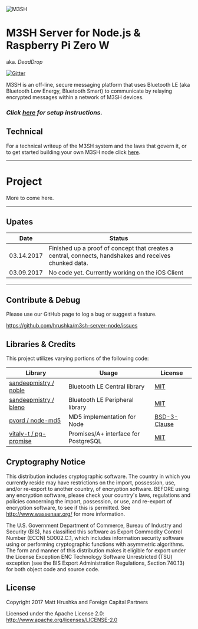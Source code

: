 ![M3SH](https://foreign.capital/github/m3sh-logo@2x.png)

# M3SH Server for Node.js & Raspberry Pi Zero W
aka. *DeadDrop*

[![Gitter](https://badges.gitter.im/Join%20Chat.svg)](https://gitter.im/m3shed/server-node?utm_source=badge&utm_medium=badge&utm_campaign=pr-badge&utm_content=badge)

M3SH is an off-line, secure messaging platform that uses Bluetooth LE (aka Bluetooth Low Energy, Bluetooth Smart) to communicate by relaying encrypted messages within a network of M3SH devices.

### *Click [here](https://github.com/hrushka/m3sh-sever-node/blob/master/SETUP.md) for setup instructions.*

## Technical
For a technical writeup of the M3SH system and the laws that govern it, or to get started building your own M3SH node click [here]().

---

# Project

More to come here.

---

## Upates

| Date        | Status  |
| --- | --- |
| 03.14.2017 | Finished up a proof of concept that creates a central, connects, handshakes and receives chunked data. |
| 03.09.2017 | No code yet. Currently working on the iOS Client  |

---

## Contribute & Debug

Please use our GitHub page to log a bug or suggest a feature.

https://github.com/hrushka/m3sh-server-node/issues

## Libraries & Credits
This project utilizes varying portions of the following code:

| Library | Usage | License |
| --- | --- | --- |
| [sandeepmistry / noble](https://github.com/sandeepmistry/noble) | Bluetooth LE Central library | [MIT](https://github.com/sandeepmistry/noble/blob/master/LICENSE) |
| [sandeepmistry / bleno](https://github.com/sandeepmistry/bleno) | Bluetooth LE Peripheral library | [MIT](https://github.com/sandeepmistry/bleno/blob/master/LICENSE) |
| [pvord / node-md5](https://github.com/pvorb/node-md5) | MD5 implementation for Node | [BSD-3-Clause](https://github.com/pvorb/node-md5/blob/master/LICENSE) |
| [vitaly-t / pg-promise](https://github.com/vitaly-t/pg-promise) | Promises/A+ interface for PostgreSQL | [MIT](https://github.com/vitaly-t/pg-promise#license) |


## Cryptography Notice

This distribution includes cryptographic software. The country in which you currently reside may have restrictions on the import, possession, use, and/or re-export to another country, of encryption software.
BEFORE using any encryption software, please check your country's laws, regulations and policies concerning the import, possession, or use, and re-export of encryption software, to see if this is permitted.
See <http://www.wassenaar.org/> for more information.

The U.S. Government Department of Commerce, Bureau of Industry and Security (BIS), has classified this software as Export Commodity Control Number (ECCN) 5D002.C.1, which includes information security software using or performing cryptographic functions with asymmetric algorithms.
The form and manner of this distribution makes it eligible for export under the License Exception ENC Technology Software Unrestricted (TSU) exception (see the BIS Export Administration Regulations, Section 740.13) for both object code and source code.

## License

Copyright 2017 Matt Hrushka and Foreign Capital Partners

Licensed under the Apache License 2.0: http://www.apache.org/licenses/LICENSE-2.0
